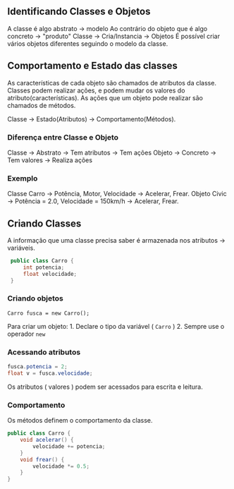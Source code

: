 ## Identificando Classes e Objetos

A classe é algo abstrato -> modelo
Ao contrário do objeto que é algo concreto -> "produto"
Classe -> Cria/Instancia -> Objetos
É possível criar vários objetos diferentes seguindo o modelo da classe.
## Comportamento e Estado das classes

As características de cada objeto são chamados de atributos da classe.
Classes podem realizar ações, e podem mudar os valores do atributo(características).
As ações que um objeto pode realizar são chamados de métodos.

Classe -> Estado(Atributos) -> Comportamento(Métodos).
### Diferença entre Classe e Objeto

Classe -> Abstrato -> Tem atributos -> Tem ações
Objeto -> Concreto -> Tem valores -> Realiza ações
### Exemplo
Classe Carro -> Potência, Motor, Velocidade -> Acelerar, Frear.
Objeto Civic -> Potência = 2.0, Velocidade = 150km/h -> Acelerar, Frear.


## Criando Classes 

A informação que uma classe precisa saber é armazenada nos atributos -> variáveis.

```java
 public class Carro {
	 int potencia;
	 float velocidade;
 }
```

### Criando objetos

`Carro fusca = new Carro();` 

Para criar um objeto:
	1. Declare o tipo da variável ( `Carro` )
	2. Sempre use o operador `new`

### Acessando atributos

```java
fusca.potencia = 2;
float v = fusca.velocidade;
```

Os atributos ( valores ) podem ser acessados para escrita e leitura.

### Comportamento

Os métodos definem o comportamento da classe. 

```java
public class Carro {
	void acelerar() {
		velocidade += potencia;
	}
	void frear() {
		velocidade *= 0.5;
	}
}
```

```java

```